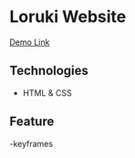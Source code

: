 # Loruki Website

[Demo Link](https://funny-seal-website.netlify.app/index.html)

## Technologies

- HTML & CSS


## Feature

-keyframes 
